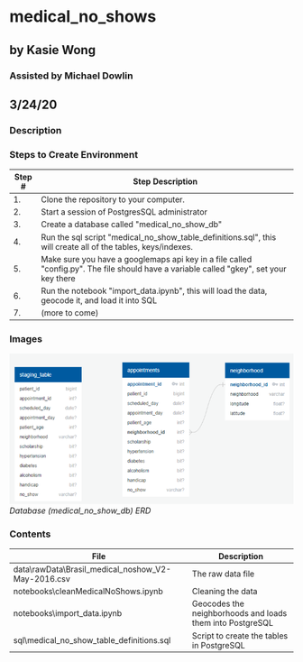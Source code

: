 # medical_no_shows
## by Kasie Wong
### Assisted by Michael Dowlin
## 3/24/20

### Description

### Steps to Create Environment
|Step # |Step Description                                                                                   |
|-------|---------------------------------------------------------------------------------------------------|
|1.     |Clone the repository to your computer.                                                             |
|2.     |Start a session of PostgresSQL administrator                                                       |
|3.     |Create a database called "medical_no_show_db"                                                               |
|4.     |Run the sql script "medical_no_show_table_definitions.sql", this will create all of the tables, keys/indexes.|
|5.     |Make sure you have a googlemaps api key in a file called "config.py".  The file should have a variable called "gkey", set your key there| 
|6.     |Run the notebook "import_data.ipynb", this will load the data, geocode it, and load it into SQL |
|7.     |(more to come)|

### Images
!['ERD Image not available'](images/medical_no_show_db_erd.png)\
*Database (medical_no_show_db) ERD*

### Contents
| File                        | Description                                                                                     |
|-----------------------------|-------------------------------------------------------------------------------------------------|
|data\rawData\Brasil_medical_noshow_V2-May-2016.csv|The raw data file|
|notebooks\cleanMedicalNoShows.ipynb|Cleaning the data|
|notebooks\import_data.ipynb|Geocodes the neighborhoods and loads them into PostgreSQL|
|sql\medical_no_show_table_definitions.sql|Script to create the tables in PostgreSQL|
